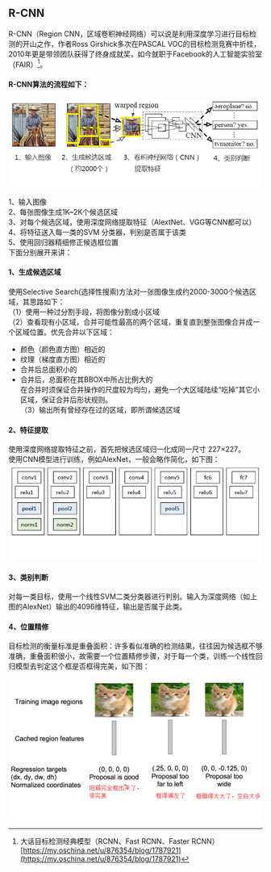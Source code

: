 ## R-CNN

R-CNN（Region CNN，区域卷积神经网络）可以说是利用深度学习进行目标检测的开山之作，作者Ross Girshick多次在PASCAL VOC的目标检测竞赛中折桂，2010年更是带领团队获得了终身成就奖，如今就职于Facebook的人工智能实验室（FAIR）[^1]。

#### R-CNN算法的流程如下：

![](/assets/RCNN_Flow.png)

1、输入图像  
2、每张图像生成1K~2K个候选区域  
3、对每个候选区域，使用深度网络提取特征（AlextNet、VGG等CNN都可以）  
4、将特征送入每一类的SVM 分类器，判别是否属于该类  
5、使用回归器精细修正候选框位置  
下面分别展开来讲：

#### 1、生成候选区域

使用Selective Search\(选择性搜索\)方法对一张图像生成约2000-3000个候选区域，其思路如下：  
（1）使用一种过分割手段，将图像分割成小区域  
（2）查看现有小区域，合并可能性最高的两个区域，重复直到整张图像合并成一个区域位置。优先合并以下区域：

* 颜色（颜色直方图）相近的   
* 纹理（梯度直方图）相近的   
* 合并后总面积小的   
* 合并后，总面积在其BBOX中所占比例大的   
  在合并时须保证合并操作的尺度较为均匀，避免一个大区域陆续“吃掉”其它小区域，保证合并后形状规则。   
  （3）输出所有曾经存在过的区域，即所谓候选区域      

#### 2、特征提取

使用深度网络提取特征之前，首先把候选区域归一化成同一尺寸 227×227。  
  使用CNN模型进行训练，例如AlexNet，一般会略作简化，如下图：  
![](/assets/RCNN_AlexNet.png)

#### 3、类别判断

对每一类目标，使用一个线性SVM二类分类器进行判别。输入为深度网络（如上图的AlexNet）输出的4096维特征，输出是否属于此类。

#### 4、位置精修

目标检测的衡量标准是重叠面积：许多看似准确的检测结果，往往因为候选框不够准确，重叠面积很小，故需要一个位置精修步骤，对于每一个类，训练一个线性回归模型去判定这个框是否框得完美，如下图：  

![](/assets/RCNN_Location_Regression.png)

[^1]: 大话目标检测经典模型（RCNN、Fast RCNN、Faster RCNN）  [https://my.oschina.net/u/876354/blog/1787921](https://my.oschina.net/u/876354/blog/1787921)


